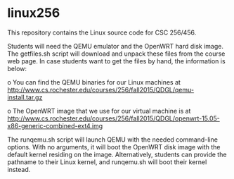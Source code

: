 # linux256

This repository contains the Linux source code for CSC 256/456.

Students will need the QEMU emulator and the OpenWRT hard disk image.  The
getfiles.sh script will download and unpack these files from the course web
page.  In case students want to get the files by hand, the information is below:

o You can find the QEMU binaries for our Linux machines at http://www.cs.rochester.edu/courses/256/fall2015/QDGL/qemu-install.tar.gz

o The OpenWRT image that we use for our virtual machine is at http://www.cs.rochester.edu/courses/256/fall2015/QDGL/openwrt-15.05-x86-generic-combined-ext4.img

The runqemu.sh script will launch QEMU with the needed command-line options.
With no arguments, it will boot the OpenWRT disk image with the default kernel
residing on the image.  Alternatively, students can provide the pathname to
their Linux kernel, and runqemu.sh will boot their kernel instead.
